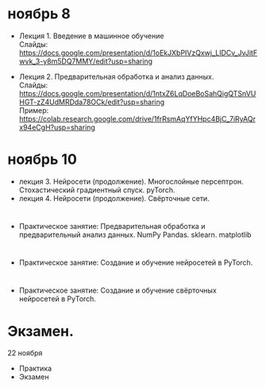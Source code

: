 # ноябрь 8
- Лекция 1. Введение в машинное обучение   
Слайды: https://docs.google.com/presentation/d/1oEkJXbPIVzQxwj_LIDCv_JvJitFwvk_3-y8m5DQ7MMY/edit?usp=sharing

- Лекция 2. Предварительная обработка и анализ данных. \
  Слайды: https://docs.google.com/presentation/d/1ntxZ6LqDoeBoSahQigQTSnVUHGT-zZ4UdMRDda78OCk/edit?usp=sharing \
  Пример: https://colab.research.google.com/drive/1frRsmAqYfYHpc4BjC_7iRyAQrx94eCgH?usp=sharing

# ноябрь 10
- лекция 3. Нейросети (продолжение). Многослойные персептрон. Стохастический градиентный спуск. pyTorch. 
- лекция 4. Нейросети (продолжение). Свёрточные сети. 

# 
- Практическое занятие: Предварительная обработка и предварительный анализ данных. NumPy Pandas. sklearn. matplotlib 

# 
- Практическое занятие: Создание и обучение нейросетей в PyTorch. 

# 
- Практическое занятие: Создание и обучение свёрточных нейросетей в PyTorch. 

# Экзамен.
22 ноября
- Практика
- Экзамен
